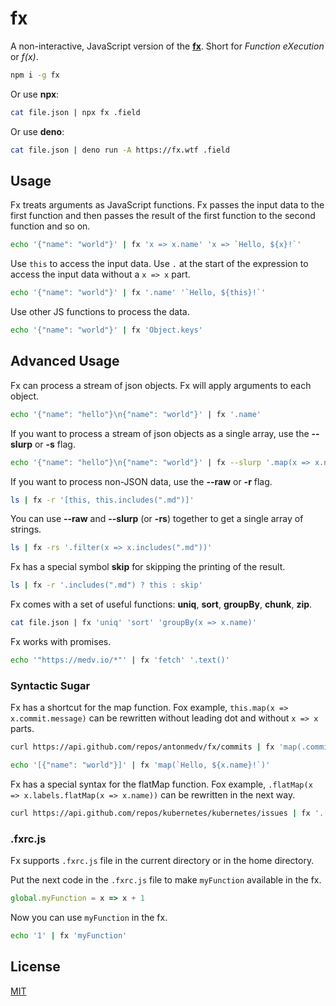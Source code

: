 # fx

A non-interactive, JavaScript version of the [**fx**](https://fx.wtf). 
Short for _Function eXecution_ or _f(x)_.

```sh
npm i -g fx
```

Or use **npx**:

```sh
cat file.json | npx fx .field
```

Or use **deno**:

```sh
cat file.json | deno run -A https://fx.wtf .field
```

## Usage

Fx treats arguments as JavaScript functions. Fx passes the input data to the first
function and then passes the result of the first function to the second function 
and so on.

```sh
echo '{"name": "world"}' | fx 'x => x.name' 'x => `Hello, ${x}!`'
```

Use `this` to access the input data. Use `.` at the start of the expression to 
access the input data without a `x => x` part.

```sh
echo '{"name": "world"}' | fx '.name' '`Hello, ${this}!`'
```

Use other JS functions to process the data.

```sh
echo '{"name": "world"}' | fx 'Object.keys'
```

## Advanced Usage

Fx can process a stream of json objects. Fx will apply arguments to each object.

```sh
echo '{"name": "hello"}\n{"name": "world"}' | fx '.name'
```

If you want to process a stream of json objects as a single array, 
use the **--slurp** or **-s** flag.

```sh
echo '{"name": "hello"}\n{"name": "world"}' | fx --slurp '.map(x => x.name)' '.join(", ")'
```

If you want to process non-JSON data, use the **--raw** or **-r** flag.

```sh
ls | fx -r '[this, this.includes(".md")]'
```

You can use **--raw** and **--slurp** (or **-rs**) together to get a single array of strings.

```sh
ls | fx -rs '.filter(x => x.includes(".md"))'
```

Fx has a special symbol **skip** for skipping the printing of the result.

```sh
ls | fx -r '.includes(".md") ? this : skip'
```

Fx comes with a set of useful functions: **uniq**, **sort**, **groupBy**, **chunk**, **zip**.

```sh
cat file.json | fx 'uniq' 'sort' 'groupBy(x => x.name)'
```

Fx works with promises.

```sh
echo '"https://medv.io/*"' | fx 'fetch' '.text()'
```

### Syntactic Sugar

Fx has a shortcut for the map function. Fox example, `this.map(x => x.commit.message)`
can be rewritten without leading dot and without `x => x` parts.  

```sh
curl https://api.github.com/repos/antonmedv/fx/commits | fx 'map(.commit.message)'
```

```sh
echo '[{"name": "world"}]' | fx 'map(`Hello, ${x.name}!`)'
```

Fx has a special syntax for the flatMap function. Fox example,
`.flatMap(x => x.labels.flatMap(x => x.name))` can be rewritten in the next way.

```sh
curl https://api.github.com/repos/kubernetes/kubernetes/issues | fx '.[].labels[].name'
```

### .fxrc.js

Fx supports `.fxrc.js` file in the current directory or in the home directory.

Put the next code in the `.fxrc.js` file to make `myFunction` available in the fx.

```js
global.myFunction = x => x + 1
```

Now you can use `myFunction` in the fx.

```sh
echo '1' | fx 'myFunction'
```

## License

[MIT](../LICENSE)
